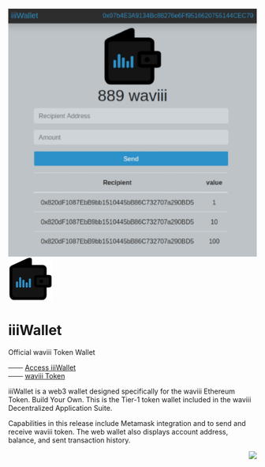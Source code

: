 <a href="https://etherscan.io/token/0xBA00868912Af1a409F11E9c2B5d3a9376Cb3C2E2"><img align="right" src="src/iiiWalletv1.png"></a>

![iiiWallet_logo](src/iiiWallet_small.png) 
# iiiWallet 

Official waviii Token Wallet

─── [Access iiiWallet](https://etherscan.io/token/0xBA00868912Af1a409F11E9c2B5d3a9376Cb3C2E2)<br />
─── [waviii Token](https://github.com/luc1dLife/waviii)

iiiWallet is a web3 wallet designed specifically for the waviii Ethereum Token. Build Your Own. This is the Tier-1 token wallet included in the waviii Decentralized Application Suite. 

Capabilities in this release include Metamask integration and to send and receive waviii token. The web wallet also displays account address, balance, and sent transaction history.

<a href=""><img align="right" src="https://img.shields.io/badge/iiiWallet-Tier--1-%232c91c8"></a>
